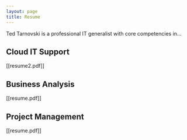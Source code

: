 ```yaml
---
layout: page
title: Resume
---
```

Ted Tarnovski is a professional IT generalist with core competencies in…

## Cloud IT Support
[[resume2.pdf]]

## Business Analysis
[[resume.pdf]]

## Project Management
[[resume.pdf]]

